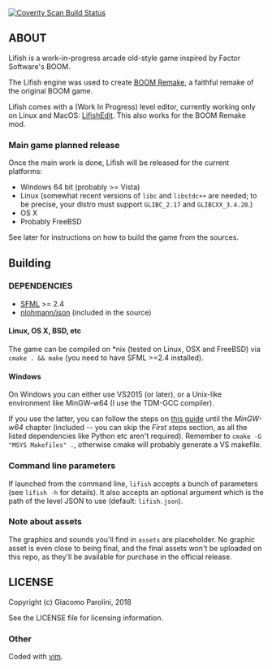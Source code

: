 <a href="https://scan.coverity.com/projects/lifish">
	<img alt="Coverity Scan Build Status"
	     src="https://scan.coverity.com/projects/5674/badge.svg"/>
</a>

## ABOUT ##
Lifish is a work-in-progress arcade old-style game inspired by Factor Software's BOOM. 

The Lifish engine was used to create [BOOM Remake](https://silverweed.github.io/boom), a faithful remake of the original BOOM game.

Lifish comes with a (Work In Progress) level editor, currently working only on Linux and MacOS: [LifishEdit](https://github.com/silverweed/lifish-edit). This also works for the BOOM Remake mod.

### Main game planned release ###
Once the main work is done, Lifish will be released for the current platforms:

* Windows 64 bit (probably >= Vista)
* Linux (somewhat recent versions of `libc` and `libstdc++` are needed; to be precise,
  your distro must support `GLIBC_2.17` and `GLIBCXX_3.4.20`.)
* OS X
* Probably FreeBSD

See later for instructions on how to build the game from the sources.

## Building ##

### DEPENDENCIES ###

* [SFML](https://github.com/SFML/SFML) >= 2.4
* [nlohmann/json](https://github.com/nlohmann/json) (included in the source)

#### Linux, OS X, BSD, etc ####
The game can be compiled on *nix (tested on Linux, OSX and FreeBSD) via `cmake . && make`
(you need to have SFML >=2.4 installed).

#### Windows ####
On Windows you can either use VS2015 (or later), or a Unix-like environment like MinGW-w64 (I use the TDM-GCC compiler).

If you use the latter, you can follow the steps on
[this guide](http://ascend4.org/Setting_up_a_MinGW-w64_build_environment) until the *MinGW-w64*
chapter (included -- you can skip the *First steps* section, as all the listed dependencies like Python etc
aren't required). Remember to `cmake -G "MSYS Makefiles" .`, otherwise cmake will probably
generate a VS makefile.

### Command line parameters ###
If launched from the command line, `lifish` accepts a bunch of parameters (see `lifish -h` for details).
It also accepts an optional argument which is the path of the level JSON to use (default: `lifish.json`).

### Note about assets ###
The graphics and sounds you'll find in `assets` are placeholder. No graphic asset is even close to being final, and the final
assets won't be uploaded on this repo, as they'll be available for purchase in the official release.

## LICENSE ##
Copyright (c) Giacomo Parolini, 2018

See the LICENSE file for licensing information.

### Other ###

Coded with [vim](http://www.vim.org/).

